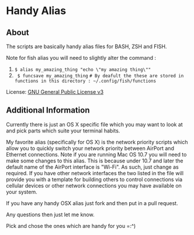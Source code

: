 # Handy Alias #

About
--------
The scripts are basically handy alias files for BASH, ZSH and FISH.

Note for fish alias you will need to slightly alter the command : 
   1. `$ alias my_amazing_thing "echo \"my amazing thing\""`
   2. ` $ funcsave my_amazing_thing`
   `# By deafult the these are stored in functions in this directory : ~/.config/fish/functions`

License: [GNU General Public License v3][1]

Additional Information
---------

Currently there is just an OS X specific file which you may want to look at and pick parts which suite your terminal habits.

My favorite alias (specifically for OS X) is the network priority scripts which allow you to quickly switch your network priority between AirPort and Ethernet connections. Note if you are running Mac OS 10.7 you will need to make some changes to this alias. This is because under 10.7 and later the default name of the AirPort interface is "Wi-Fi". As such, just change as required. If you have other network interfaces the two listed in the file will provide you with a template for building others to control connections via cellular devices or other network connections you may have available on your system.

If you have any handy OSX alias just fork and then put in a pull request. 

Any questions then just let me know.

Pick and chose the ones which are handy for you =:^)

  [1]: http://www.gnu.org/licenses/gpl.html

